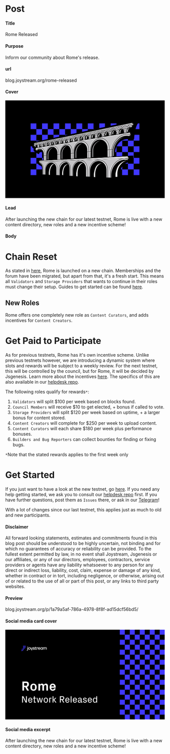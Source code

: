 # Post

#### Title

Rome Released

#### Purpose

Inform our community about Rome's release.

#### url

blog.joystream.org/rome-released

#### Cover

<p align="center"><img src="rome-released-blog.png"></p>

#### Lead

After launching the new chain for our latest testnet, Rome is live with a new content directory, new roles and a new incentive scheme!

#### Body

Chain Reset
==

As stated in [here](https://blog.joystream.org/from-acropolis-to-rome/), Rome is launched on a new chain. Memberships and the forum have been migrated, but apart from that, it's a fresh start. This means all `Validators` and `Storage Providers` that wants to continue in their roles must change their setup. Guides to get started can be found [here](https://github.com/Joystream/helpdesk).

New Roles
--

Rome offers one completely new role as `Content Curators`, and adds incentives for `Content Creators`.

Get Paid to Participate
==

As for previous testnets, Rome has it's own incentive scheme. Unlike previous testnets however, we are introducing a dynamic system where slots and rewards will be subject to a weekly review. For the next testnet, this will be controlled by the council, but for Rome, it will be decided by Jsgenesis. Learn more about the incentives [here](https://blog.joystream.org/rome-incentives/). The specifics of this are also available in our [helpdesk repo](https://github.com/JoyStream/helpdesk).

The following roles qualify for rewards`*`:

1.  `Validators` will split $100 per week based on blocks found.
2.  `Council Members` will receive $10 to get elected, + bonus if called to vote.
3.  `Storage Providers` will split $120 per week based on uptime, + a larger bonus for content stored.
4.  `Content Creators` will complete for $250 per week to upload content.
5.  `Content Curators` will each share $180 per week plus performance bonuses.
6.  `Builders and Bug Reporters` can collect bounties for finding or fixing bugs.

`*`Note that the stated rewards applies to the first week only

Get Started
==

If you just want to have a look at the new testnet, go [here](http://testnet.joystream.org/). If you need any help getting started, we ask you to consult our [helpdesk repo](https://github.com/JoyStream/helpdesk) first. If you have further questions, post them as `Issues` there, or ask in our [Telegram](https://t.me/JoyStreamOfficial)!

With a lot of changes since our last testnet, this applies just as much to old and new participants.

#### Disclaimer

All forward looking statements, estimates and commitments found in this blog post should be understood to be highly uncertain, not binding and for which no guarantees of accuracy or reliability can be provided. To the fullest extent permitted by law, in no event shall Joystream, Jsgenesis or our affiliates, or any of our directors, employees, contractors,  service providers or agents have any liability whatsoever to any person  for any direct or indirect loss, liability, cost, claim, expense or  damage of any kind, whether in contract or in tort, including negligence, or otherwise, arising out of or related to the use of all or  part of this post, or any links to third party websites.

#### Preview

blog.joystream.org/p/1a79a5af-786a-4978-8f8f-ad15dcf56bd5/

#### Social media card cover

<p align="center"><img src="rome-released-twitter.png"></p>

#### Social media excerpt

After launching the new chain for our latest testnet, Rome is live with a new content directory, new roles and a new incentive scheme!
